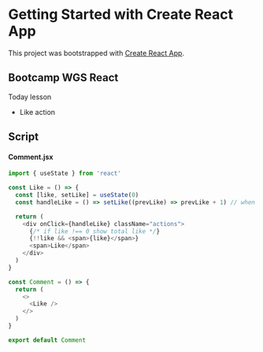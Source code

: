 # Getting Started with Create React App

This project was bootstrapped with [Create React App](https://github.com/facebook/create-react-app).

## Bootcamp WGS React

Today lesson

- Like action

## Script

#### Comment.jsx

```js
import { useState } from 'react'

const Like = () => {
  const [like, setLike] = useState(0)
  const handleLike = () => setLike((prevLike) => prevLike + 1) // when click like + 1

  return (
    <div onClick={handleLike} className="actions">
      {/* if like !== 0 show total like */}
      {!!like && <span>{like}</span>}
      <span>Like</span>
    </div>
  )
}

const Comment = () => {
  return (
    <>
      <Like />
    </>
  )
}

export default Comment
```

